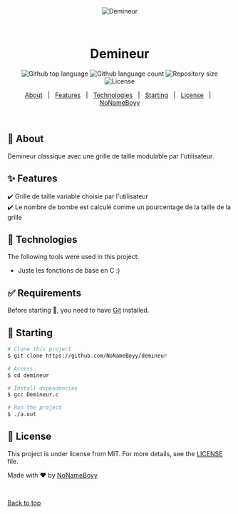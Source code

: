 <div align="center" id="top"> 
  <img src="./.github/app.gif" alt="Demineur" />

  &#xa0;

  <!-- <a href="https://demineur.netlify.app">Demo</a> -->
</div>

<h1 align="center">Demineur</h1>

<p align="center">
  <img alt="Github top language" src="https://img.shields.io/github/languages/top/NoNameBoyy/demineur?color=56BEB8">

  <img alt="Github language count" src="https://img.shields.io/github/languages/count/NoNameBoyy/demineur?color=56BEB8">

  <img alt="Repository size" src="https://img.shields.io/github/repo-size/NoNameBoyy/demineur?color=56BEB8">

  <img alt="License" src="https://img.shields.io/github/license/NoNameBoyy/demineur?color=56BEB8">

  <!-- <img alt="Github issues" src="https://img.shields.io/github/issues/{{YOUR_GITHUB_USERNAME}}/demineur?color=56BEB8" /> -->

  <!-- <img alt="Github forks" src="https://img.shields.io/github/forks/{{YOUR_GITHUB_USERNAME}}/demineur?color=56BEB8" /> -->

  <!-- <img alt="Github stars" src="https://img.shields.io/github/stars/{{YOUR_GITHUB_USERNAME}}/demineur?color=56BEB8" /> -->
</p>

<!-- Status -->

<!-- <h4 align="center"> 
	🚧  Demineur 🚀 Under construction...  🚧
</h4> 

<hr> -->

<p align="center">
  <a href="#dart-about">About</a> &#xa0; | &#xa0; 
  <a href="#sparkles-features">Features</a> &#xa0; | &#xa0;
  <a href="#rocket-technologies">Technologies</a> &#xa0; | &#xa0;
  <a href="#checkered_flag-starting">Starting</a> &#xa0; | &#xa0;
  <a href="#memo-license">License</a> &#xa0; | &#xa0;
  <a href="https://github.com/NoNameBoyy" target="_blank">NoNameBoyy</a>
</p>

<br>

## :dart: About ##

Démineur classique avec une grille de taille modulable par l'utilisateur.

## :sparkles: Features ##

:heavy_check_mark: Grille de taille variable choisie par l'utilisateur  
:heavy_check_mark: Le nombre de bombe est calculé comme un pourcentage de la taille de la grille

## :rocket: Technologies ##

The following tools were used in this project:

- Juste les fonctions de base en C :)

## :white_check_mark: Requirements ##

Before starting :checkered_flag:, you need to have [Git](https://git-scm.com) installed.

## :checkered_flag: Starting ##

```bash
# Clone this project
$ git clone https://github.com/NoNameBoyy/demineur

# Access
$ cd demineur

# Install dependencies
$ gcc Demineur.c

# Run the project
$ ./a.out

```

## :memo: License ##

This project is under license from MIT. For more details, see the [LICENSE](LICENSE.md) file.


Made with :heart: by <a href="https://github.com/NoNameBoyy" target="_blank">NoNameBoyy</a>

&#xa0;

<a href="#top">Back to top</a>
